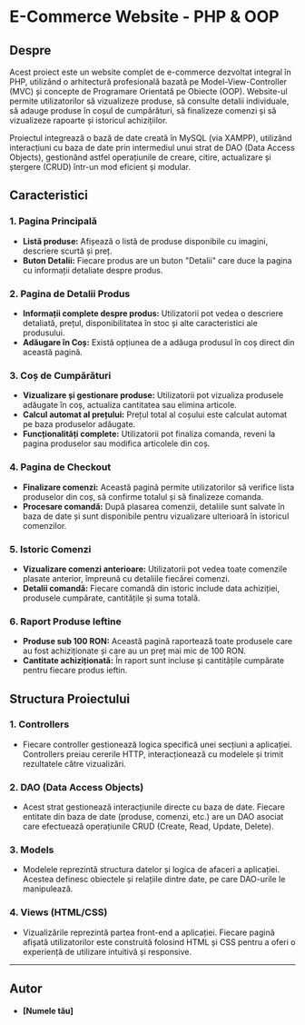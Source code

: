 # E-Commerce Website - PHP & OOP

## Despre
Acest proiect este un website complet de e-commerce dezvoltat integral în PHP, utilizând o arhitectură profesională bazată pe Model-View-Controller (MVC) și concepte de Programare Orientată pe Obiecte (OOP). Website-ul permite utilizatorilor să vizualizeze produse, să consulte detalii individuale, să adauge produse în coșul de cumpărături, să finalizeze comenzi și să vizualizeze rapoarte și istoricul achizițiilor.

Proiectul integrează o bază de date creată în MySQL (via XAMPP), utilizând interacțiuni cu baza de date prin intermediul unui strat de DAO (Data Access Objects), gestionând astfel operațiunile de creare, citire, actualizare și ștergere (CRUD) într-un mod eficient și modular.

## Caracteristici

### 1. Pagina Principală
- **Listă produse:** Afișează o listă de produse disponibile cu imagini, descriere scurtă și preț.
- **Buton Detalii:** Fiecare produs are un buton "Detalii" care duce la pagina cu informații detaliate despre produs.

### 2. Pagina de Detalii Produs
- **Informații complete despre produs:** Utilizatorii pot vedea o descriere detaliată, prețul, disponibilitatea în stoc și alte caracteristici ale produsului.
- **Adăugare în Coș:** Există opțiunea de a adăuga produsul în coș direct din această pagină.

### 3. Coș de Cumpărături
- **Vizualizare și gestionare produse:** Utilizatorii pot vizualiza produsele adăugate în coș, actualiza cantitatea sau elimina articole.
- **Calcul automat al prețului:** Prețul total al coșului este calculat automat pe baza produselor adăugate.
- **Funcționalități complete:** Utilizatorii pot finaliza comanda, reveni la pagina produselor sau modifica articolele din coș.

### 4. Pagina de Checkout
- **Finalizare comenzi:** Această pagină permite utilizatorilor să verifice lista produselor din coș, să confirme totalul și să finalizeze comanda.
- **Procesare comandă:** După plasarea comenzii, detaliile sunt salvate în baza de date și sunt disponibile pentru vizualizare ulterioară în istoricul comenzilor.

### 5. Istoric Comenzi
- **Vizualizare comenzi anterioare:** Utilizatorii pot vedea toate comenzile plasate anterior, împreună cu detaliile fiecărei comenzi.
- **Detalii comandă:** Fiecare comandă din istoric include data achiziției, produsele cumpărate, cantitățile și suma totală.

### 6. Raport Produse Ieftine
- **Produse sub 100 RON:** Această pagină raportează toate produsele care au fost achiziționate și care au un preț mai mic de 100 RON.
- **Cantitate achiziționată:** În raport sunt incluse și cantitățile cumpărate pentru fiecare produs ieftin.

## Structura Proiectului

### 1. **Controllers**
- Fiecare controller gestionează logica specifică unei secțiuni a aplicației. Controllers preiau cererile HTTP, interacționează cu modelele și trimit rezultatele către vizualizări.

### 2. **DAO (Data Access Objects)**
- Acest strat gestionează interacțiunile directe cu baza de date. Fiecare entitate din baza de date (produse, comenzi, etc.) are un DAO asociat care efectuează operațiunile CRUD (Create, Read, Update, Delete).

### 3. **Models**
- Modelele reprezintă structura datelor și logica de afaceri a aplicației. Acestea definesc obiectele și relațiile dintre date, pe care DAO-urile le manipulează.

### 4. **Views (HTML/CSS)**
- Vizualizările reprezintă partea front-end a aplicației. Fiecare pagină afișată utilizatorilor este construită folosind HTML și CSS pentru a oferi o experiență de utilizare intuitivă și responsive.

---

## Autor
- **[Numele tău]**
